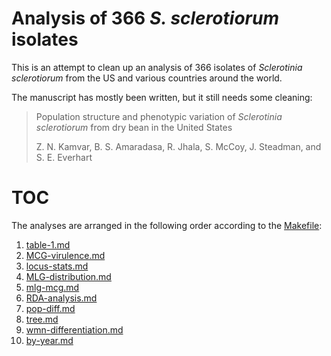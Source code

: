 # Analysis of 366 *S. sclerotiorum* isolates

This is an attempt to clean up an analysis of 366 isolates of *Sclerotinia
sclerotiorum* from the US and various countries around the world. 

The manuscript has mostly been written, but it still needs some cleaning:

> Population structure and phenotypic variation of *Sclerotinia sclerotiorum*
> from dry bean in the United States
>
> Z. N. Kamvar, B. S. Amaradasa, R. Jhala, S. McCoy, J. Steadman, and S. E. Everhart

# TOC

The analyses are arranged in the following order according to the [Makefile]:

 1. [table-1.md]
 1. [MCG-virulence.md]
 1. [locus-stats.md]
 1. [MLG-distribution.md]
 1. [mlg-mcg.md]
 1. [RDA-analysis.md]
 1. [pop-diff.md]
 1. [tree.md]
 1. [wmn-differentiation.md]
 1. [by-year.md]

[Makefile]: Makefile
[table-1.md]: results/table-1.md
[MCG-virulence.md]: results/MCG-virulence.md
[locus-stats.md]: results/locus-stats.md
[MLG-distribution.md]: results/MLG-distribution.md
[mlg-mcg.md]: results/mlg-mcg.md
[RDA-analysis.md]: results/RDA-analysis.md
[pop-diff.md]: results/pop-diff.md
[tree.md]: results/tree.md
[wmn-differentiation.md]: results/wmn-differentiation.md
[by-year.md]: results/by-year.md
